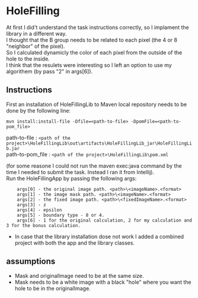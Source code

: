 # HoleFilling

At first I did't understand the task instructions correctly, so I implament the library in a different way.<br />
I thought that the B group needs to be related to each pixel (the 4 or 8 "neighbor" of the pixel).<br />
So I calculated dynamicly the color of each pixel from the outside of the hole to the inside.<br />
I think that the resulets were interesting so I left an option to use my algorithem (by pass "2" in args[6]).<br />


## Instructions

First an installation of HoleFillingLib to Maven local repository needs to be done by the following line: 
```
mvn install:install-file -Dfile=<path-to-file> -DpomFile=<path-to-pom_file>
```
path-to-file : ```<path of the project>\HoleFillingLib\out\artifacts\HoleFillingLib_jar\HoleFillingLib.jar```<br />
path-to-pom_file : ```<path of the project>\HoleFillingLib\pom.xml```

(for some reasone I could not run the maven exec:java command by the time I needed to submit the task. Instead I ran it from Intellij).<br />
Run the HoleFillingApp by passing the following args: 
```
    args[0] - the original image path. <path>\<imageName>.<format>
    args[1] - the image mask path. <path>\<imageName>.<format>
    args[2] - the fixed image path. <path>\<fixedImageName>.<format>
    args[3] - z
    args[4] - epsilon
    args[5] - boundary type - 8 or 4.
    args[6] - 1 for the original calculation, 2 for my calculation and 3 for the bonus calculation.
```
* In case that the library installation dose not work I added a combined project with both the app and the library classes.
## assumptions
  * Mask and originalImage need to be at the same size.<br />
  * Mask needs to be a white image with a black "hole" where you want the hole to be in the originalImage. 
  
